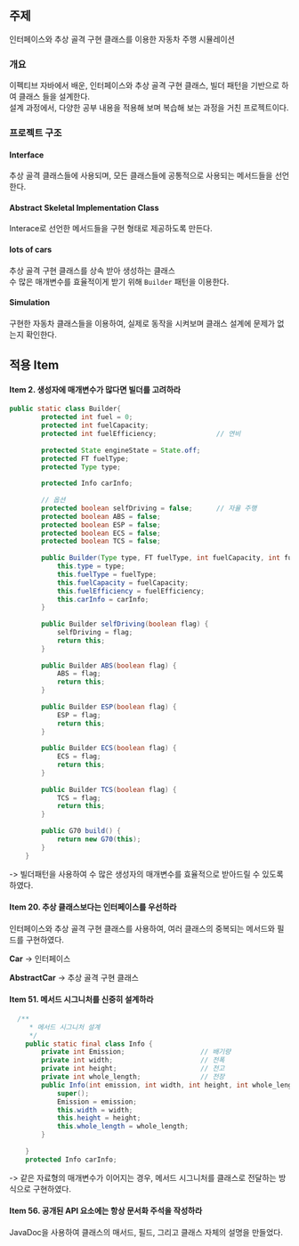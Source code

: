 ## 주제  
인터페이스와 추상 골격 구현 클래스를 이용한 자동차 주행 시뮬레이션

### 개요  
이펙티브 자바에서 배운, 인터페이스와 추상 골격 구현 클래스, 빌더 패턴을 기반으로 하여 클래스 들을 설계한다.  
설계 과정에서, 다양한 공부 내용을 적용해 보며 복습해 보는 과정을 거친 프로젝트이다.  

### 프로젝트 구조  

#### Interface
추상 골격 클래스들에 사용되며, 모든 클래스들에 공통적으로 사용되는 메서드들을 선언한다.

#### Abstract Skeletal Implementation Class
Interace로 선언한 메서드들을 구현 형태로 제공하도록 만든다.

#### lots of cars
추상 골격 구현 클래스를 상속 받아 생성하는 클래스   
수 많은 매개변수를 효율적이게 받기 위해 `Builder` 패턴을 이용한다.  

#### Simulation
구현한 자동차 클래스들을 이용하여, 실제로 동작을 시켜보며 클래스 설계에 문제가 없는지 확인한다.

## 적용 Item 

#### Item 2. 생성자에 매개변수가 많다면 빌더를 고려하라 

```java
public static class Builder{
		protected int fuel = 0; 
		protected int fuelCapacity;
		protected int fuelEfficiency;				// 연비
		
		protected State engineState = State.off;
		protected FT fuelType;
		protected Type type;
		
		protected Info carInfo;
		
		// 옵션 
		protected boolean selfDriving = false;		// 자율 주행
		protected boolean ABS = false;
		protected boolean ESP = false;
		protected boolean ECS = false;
		protected boolean TCS = false;
		
		public Builder(Type type, FT fuelType, int fuelCapacity, int fuelEfficiency, Info carInfo) {
			this.type = type;
			this.fuelType = fuelType;
			this.fuelCapacity = fuelCapacity;
			this.fuelEfficiency = fuelEfficiency;
			this.carInfo = carInfo;
		}
		
		public Builder selfDriving(boolean flag) {
			selfDriving = flag;
			return this;
		}
		
		public Builder ABS(boolean flag) {
			ABS = flag;
			return this;
		}
		
		public Builder ESP(boolean flag) {
			ESP = flag;
			return this;
		}
		
		public Builder ECS(boolean flag) {
			ECS = flag;
			return this;
		}
		
		public Builder TCS(boolean flag) {
			TCS = flag;
			return this;
		}
		
		public G70 build() {
			return new G70(this);
		}
	}
```
-> 빌더패턴을 사용하여 수 많은 생성자의 매개변수를 효율적으로 받아드릴 수 있도록 하였다.  

#### Item 20. 추상 클래스보다는 인터페이스를 우선하라

인터페이스와 추상 골격 구현 클래스를 사용하여, 여러 클래스의 중복되는 메서드와 필드를 구현하였다.

**Car**
-> 인터페이스

**AbstractCar**
-> 추상 골격 구현 클래스  

#### Item 51. 메서드 시그니처를 신중히 설계하라

```java
  /**
	 * 메서드 시그니처 설계
	 */
	public static final class Info {
		private int Emission; 					// 배기량
		private int width;						// 전폭	
		private int height;						// 전고
		private int whole_length;				// 전장
		public Info(int emission, int width, int height, int whole_length) {
			super();
			Emission = emission;
			this.width = width;
			this.height = height;
			this.whole_length = whole_length;
		}
		
	}
	protected Info carInfo;
```
-> 같은 자료형의 매개변수가 이어지는 경우, 메서드 시그니처를 클래스로 전달하는 방식으로 구현하였다.

#### Item 56. 공개된 API 요소에는 항상 문서화 주석을 작성하라

JavaDoc을 사용하여 클래스의 매서드, 필드, 그리고 클래스 자체의 설명을 만들었다.
